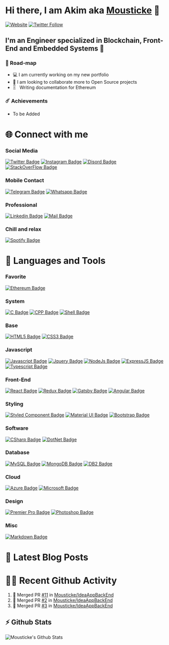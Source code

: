 # Hi there, I am Akim aka [Mousticke][website] 👋

[![Website](https://img.shields.io/website?label=Mousticke.com&style=for-the-badge&url=https%3A%2F%2Fakim.benchiha.com)](https://akim.benchiha.com)
[![Twitter Follow](https://img.shields.io/twitter/follow/Mousticke?color=1DA1F2&logo=twitter&style=for-the-badge)](https://twitter.com/intent/follow?original_referer=https%3A%2F%2Fgithub.com%2FMousticke&screen_name=Mousticke)

## I'm an Engineer specialized in Blockchain, Front-End and Embedded Systems 💼

### 📍 Road-map

- 💻 I am currently working on my new portfolio
- 👯 I am looking to collaborate more to Open Source projects
- Ξ &nbsp; Writing documentation for Ethereum

### ☄️ Achievements

- To be Added

# 🌐 Connect with me
### Social Media
[![Twitter Badge](https://img.shields.io/badge/Mousticke-1DA1F2?style=for-the-badge&logo=twitter&logoColor=white)][twitter] [![Instagram Badge](https://img.shields.io/badge/Moustick-E4405F?style=for-the-badge&logo=instagram&logoColor=white)][instagram] [![Disord Badge](https://img.shields.io/badge/Mousticke-7289DA?style=for-the-badge&logo=discord&logoColor=white)][discord] [![StackOverFlow Badge](https://img.shields.io/badge/Akim-FE7A16?style=for-the-badge&logo=stack-overflow&logoColor=white)][stack_overflow] 

### Mobile Contact 
[![Telegram Badge](https://img.shields.io/badge/Akimbch-2CA5E0?style=for-the-badge&logo=telegram&logoColor=white)]() [![Whatsapp Badge](https://img.shields.io/badge/AskMe-25D366?style=for-the-badge&logo=whatsapp&logoColor=white)]()

### Professional 
[![Linkedin Badge](https://img.shields.io/badge/Akim-0077B5?style=for-the-badge&logo=linkedin&logoColor=white)][linkedin] [![Mail Badge](https://img.shields.io/badge/Akim-D14836?style=for-the-badge&logo=gmail&logoColor=white)](mailto:akim.benchiha@gmail.com)

### Chill and relax
[![Spotify Badge](https://img.shields.io/badge/Mousticke-1ED760?&style=for-the-badge&logo=spotify&logoColor=white)][spotify]


# 💾 Languages and Tools
### Favorite
[![Ethereum Badge](https://img.shields.io/badge/Ethereum-000000?style=for-the-badge&logo=ethereum&logoColor=white)]()

### System
[![C Badge](https://img.shields.io/badge/C-00599C?style=for-the-badge&logo=c&logoColor=white)]() [![CPP Badge](https://img.shields.io/badge/C%2B%2B-00599C?style=for-the-badge&logo=c%2B%2B&logoColor=white)]() [![Shell Badge](https://img.shields.io/badge/Shell-121011?style=for-the-badge&logo=gnu-bash&logoColor=white)]()

### Base
[![HTML5 Badge](https://img.shields.io/badge/HTML5-E34F26?style=for-the-badge&logo=html5&logoColor=white)]() [![CSS3 Badge](https://img.shields.io/badge/CSS3-1572B6?style=for-the-badge&logo=css3&logoColor=white)]()

### Javascript
[![Javascript Badge](https://img.shields.io/badge/JavaScript-F7DF1E?style=for-the-badge&logo=javascript&logoColor=black)]() [![Jquery Badge](https://img.shields.io/badge/jQuery-0769AD?style=for-the-badge&logo=jquery&logoColor=white)]() [![NodeJs Badge](https://img.shields.io/badge/Node.js-43853D?style=for-the-badge&logo=node.js&logoColor=white)]() [![ExpressJS Badge](https://img.shields.io/badge/Express.js-404D59?style=for-the-badge)]() [![Typescript Badge](https://img.shields.io/badge/TypeScript-007ACC?style=for-the-badge&logo=typescript&logoColor=white)]()

### Front-End
[![React Badge](https://img.shields.io/badge/React-20232A?style=for-the-badge&logo=react&logoColor=61DAFB)]() [![Redux Badge](https://img.shields.io/badge/Redux-593D88?style=for-the-badge&logo=redux&logoColor=white)]() [![Gatsby Badge](https://img.shields.io/badge/Gatsby-663399?style=for-the-badge&logo=gatsby&logoColor=white)]() [![Angular Badge](https://img.shields.io/badge/Angular-DD0031?style=for-the-badge&logo=angular&logoColor=white)]()

### Styling
[![Styled Component Badge](https://img.shields.io/badge/styled--components-DB7093?style=for-the-badge&logo=styled-components&logoColor=white)]() [![Material UI Badge](https://img.shields.io/badge/Material--UI-0081CB?style=for-the-badge&logo=material-ui&logoColor=white)]() [![Bootstrap Badge](https://img.shields.io/badge/Bootstrap-563D7C?style=for-the-badge&logo=bootstrap&logoColor=white)]()

### Software
[![CSharp Badge](https://img.shields.io/badge/C%23-239120?style=for-the-badge&logo=c-sharp&logoColor=white)]() [![DotNet Badge](https://img.shields.io/badge/.NET-5C2D91?style=for-the-badge&logo=.net&logoColor=white)]()

### Database
[![MySQL Badge](https://img.shields.io/badge/MySQL-00000F?style=for-the-badge&logo=mysql&logoColor=white)]() [![MongoDB Badge](https://img.shields.io/badge/MongoDB-4EA94B?style=for-the-badge&logo=mongodb&logoColor=white)]() [![DB2 Badge](https://img.shields.io/badge/DB2-00000F?style=for-the-badge&logo=ibm&logoColor=white)]()

### Cloud
[![Azure Badge](https://img.shields.io/badge/Microsoft_Azure-0089D6?style=for-the-badge&logo=microsoft-azure&logoColor=white)]() [![Microsoft Badge](https://img.shields.io/badge/Microsoft-666666?style=for-the-badge&logo=microsoft&logoColor=white)]()

### Design
[![Premier Pro Badge](https://aleen42.github.io/badges/src/premiere.svg)]()
[![Photoshop Badge](https://aleen42.github.io/badges/src/photoshop.svg)]()

### Misc
[![Markdown Badge](https://img.shields.io/badge/Markdown-000000?style=for-the-badge&logo=markdown&logoColor=white)]()

# 📕 Latest Blog Posts
<!-- BLOG-POST-LIST:START -->
<!-- BLOG-POST-LIST:END -->

# 👨‍💻 Recent Github Activity
<!--START_SECTION:activity-->
1. 🎉 Merged PR [#11](https://github.com/Mousticke/IdeaAppBackEnd/pull/11) in [Mousticke/IdeaAppBackEnd](https://github.com/Mousticke/IdeaAppBackEnd)
2. 🎉 Merged PR [#2](https://github.com/Mousticke/IdeaAppBackEnd/pull/2) in [Mousticke/IdeaAppBackEnd](https://github.com/Mousticke/IdeaAppBackEnd)
3. 🎉 Merged PR [#3](https://github.com/Mousticke/IdeaAppBackEnd/pull/3) in [Mousticke/IdeaAppBackEnd](https://github.com/Mousticke/IdeaAppBackEnd)
<!--END_SECTION:activity-->

## ⚡ Github Stats

<img align="left" alt="Mousticke's Github Stats" src="https://github-readme-stats.vercel.app/api?username=Mousticke&theme=blue-green&show_icons=true&hide_border=true" />



[website]: https://akim.benchiha.com
[twitter]: https://twitter.com/Mousticke
[instagram]: https://instagram.com/moustick_
[linkedin]: https://www.linkedin.com/in/akim-benchiha/
[discord]: https://discordapp.com/users/Mousticke#3888
[stack_overflow]: https://stackoverflow.com/users/8270034/akim-benchiha
[spotify]: https://open.spotify.com/user/1154927309?si=df9d09d44a83414c
